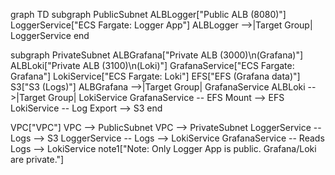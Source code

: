 graph TD
  subgraph PublicSubnet
    ALBLogger["Public ALB (8080)"]
    LoggerService["ECS Fargate: Logger App"]
    ALBLogger -->|Target Group| LoggerService
  end

  subgraph PrivateSubnet
    ALBGrafana["Private ALB (3000)\n(Grafana)"]
    ALBLoki["Private ALB (3100)\n(Loki)"]
    GrafanaService["ECS Fargate: Grafana"]
    LokiService["ECS Fargate: Loki"]
    EFS["EFS (Grafana data)"]
    S3["S3 (Logs)"]
    ALBGrafana -->|Target Group| GrafanaService
    ALBLoki -->|Target Group| LokiService
    GrafanaService -- EFS Mount --> EFS
    LokiService -- Log Export --> S3
  end

  VPC["VPC"]
  VPC --> PublicSubnet
  VPC --> PrivateSubnet
  LoggerService -- Logs --> S3
  LoggerService -- Logs --> LokiService
  GrafanaService -- Reads Logs --> LokiService
  note1["Note: Only Logger App is public. Grafana/Loki are private."]
